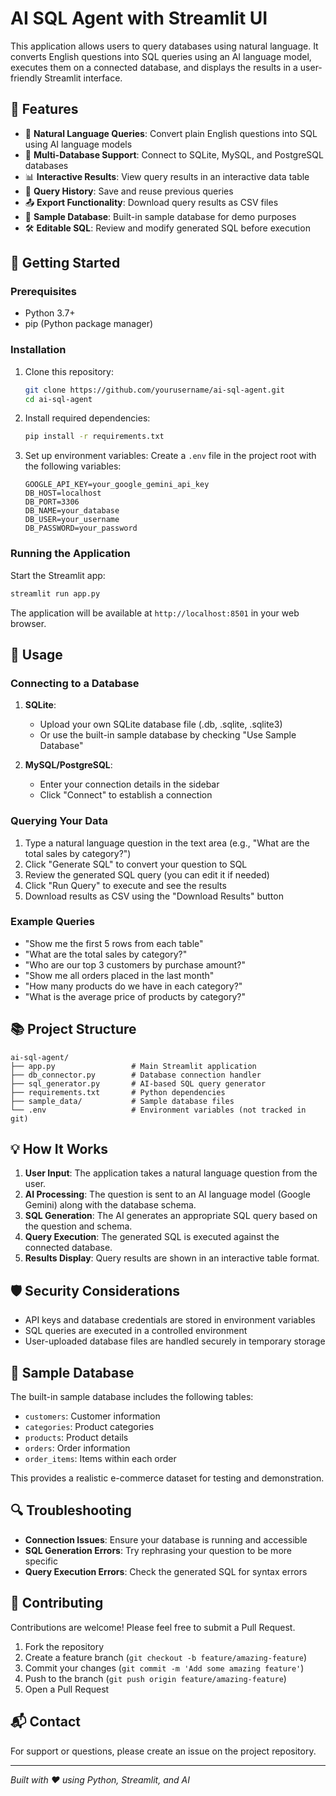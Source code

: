 # AI SQL Agent with Streamlit UI

This application allows users to query databases using natural language. It converts English questions into SQL queries using an AI language model, executes them on a connected database, and displays the results in a user-friendly Streamlit interface.

## 🌟 Features

- 💬 **Natural Language Queries**: Convert plain English questions into SQL using AI language models
- 🔄 **Multi-Database Support**: Connect to SQLite, MySQL, and PostgreSQL databases
- 📊 **Interactive Results**: View query results in an interactive data table
- 📝 **Query History**: Save and reuse previous queries
- 📤 **Export Functionality**: Download query results as CSV files
- 🧩 **Sample Database**: Built-in sample database for demo purposes
- 🛠️ **Editable SQL**: Review and modify generated SQL before execution

## 🚀 Getting Started

### Prerequisites

- Python 3.7+
- pip (Python package manager)

### Installation

1. Clone this repository:
   ```bash
   git clone https://github.com/yourusername/ai-sql-agent.git
   cd ai-sql-agent
   ```

2. Install required dependencies:
   ```bash
   pip install -r requirements.txt
   ```

3. Set up environment variables:
   Create a `.env` file in the project root with the following variables:
   ```
   GOOGLE_API_KEY=your_google_gemini_api_key
   DB_HOST=localhost
   DB_PORT=3306
   DB_NAME=your_database
   DB_USER=your_username
   DB_PASSWORD=your_password
   ```

### Running the Application

Start the Streamlit app:
```bash
streamlit run app.py
```

The application will be available at `http://localhost:8501` in your web browser.

## 🔧 Usage

### Connecting to a Database

1. **SQLite**:
   - Upload your own SQLite database file (.db, .sqlite, .sqlite3)
   - Or use the built-in sample database by checking "Use Sample Database"

2. **MySQL/PostgreSQL**:
   - Enter your connection details in the sidebar
   - Click "Connect" to establish a connection

### Querying Your Data

1. Type a natural language question in the text area (e.g., "What are the total sales by category?")
2. Click "Generate SQL" to convert your question to SQL
3. Review the generated SQL query (you can edit it if needed)
4. Click "Run Query" to execute and see the results
5. Download results as CSV using the "Download Results" button

### Example Queries

- "Show me the first 5 rows from each table"
- "What are the total sales by category?"
- "Who are our top 3 customers by purchase amount?"
- "Show me all orders placed in the last month"
- "How many products do we have in each category?"
- "What is the average price of products by category?"

## 📚 Project Structure

```
ai-sql-agent/
├── app.py                 # Main Streamlit application
├── db_connector.py        # Database connection handler
├── sql_generator.py       # AI-based SQL query generator
├── requirements.txt       # Python dependencies
├── sample_data/           # Sample database files
└── .env                   # Environment variables (not tracked in git)
```

## 💡 How It Works

1. **User Input**: The application takes a natural language question from the user.
2. **AI Processing**: The question is sent to an AI language model (Google Gemini) along with the database schema.
3. **SQL Generation**: The AI generates an appropriate SQL query based on the question and schema.
4. **Query Execution**: The generated SQL is executed against the connected database.
5. **Results Display**: Query results are shown in an interactive table format.

## 🛡️ Security Considerations

- API keys and database credentials are stored in environment variables
- SQL queries are executed in a controlled environment
- User-uploaded database files are handled securely in temporary storage

## 🧪 Sample Database

The built-in sample database includes the following tables:
- `customers`: Customer information
- `categories`: Product categories
- `products`: Product details
- `orders`: Order information
- `order_items`: Items within each order

This provides a realistic e-commerce dataset for testing and demonstration.

## 🔍 Troubleshooting

- **Connection Issues**: Ensure your database is running and accessible
- **SQL Generation Errors**: Try rephrasing your question to be more specific
- **Query Execution Errors**: Check the generated SQL for syntax errors

## 🤝 Contributing

Contributions are welcome! Please feel free to submit a Pull Request.

1. Fork the repository
2. Create a feature branch (`git checkout -b feature/amazing-feature`)
3. Commit your changes (`git commit -m 'Add some amazing feature'`)
4. Push to the branch (`git push origin feature/amazing-feature`)
5. Open a Pull Request

## 📬 Contact

For support or questions, please create an issue on the project repository.

---

*Built with ❤️ using Python, Streamlit, and AI*
